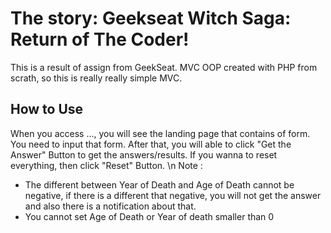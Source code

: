 # The story: Geekseat Witch Saga: Return of The Coder!

This is a result of assign from GeekSeat.
MVC OOP created with PHP from scrath, so this is really really simple MVC.

## How to Use

When you access ..., you will see the landing page that contains of form. You need to input that form. After that, you will able to click "Get the Answer" Button to get the answers/results. If you wanna to reset everything, then click "Reset" Button.
\n
Note :
* The different between Year of Death and Age of Death cannot be negative, if there is a different that negative, you will not get the answer and also there is a notification about that.
* You cannot set Age of Death or Year of death smaller than 0
